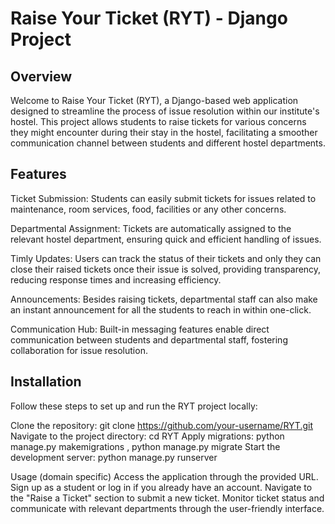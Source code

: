 # Raise Your Ticket (RYT) - Django Project

## Overview
Welcome to Raise Your Ticket (RYT), a Django-based web application designed to streamline the process of issue resolution within our institute's hostel. This project allows students to raise tickets for various concerns they might encounter during their stay in the hostel, facilitating a smoother communication channel between students and different hostel departments.

## Features
Ticket Submission: Students can easily submit tickets for issues related to maintenance, room services, food, facilities or any other concerns.

Departmental Assignment: Tickets are automatically assigned to the relevant hostel department, ensuring quick and efficient handling of issues.

Timly Updates: Users can track the status of their tickets and only they can close their raised tickets once their issue is solved, providing transparency, reducing response times and increasing efficiency.

Announcements: Besides raising tickets, departmental staff can also make an instant announcement for all the students to reach in within one-click.

Communication Hub: Built-in messaging features enable direct communication between students and departmental staff, fostering collaboration for issue resolution.

## Installation
Follow these steps to set up and run the RYT project locally:

Clone the repository: git clone https://github.com/your-username/RYT.git Navigate to the project directory: cd RYT Apply migrations: python manage.py makemigrations , python manage.py migrate Start the development server: python manage.py runserver

Usage (domain specific) Access the application through the provided URL. Sign up as a student or log in if you already have an account. Navigate to the "Raise a Ticket" section to submit a new ticket. Monitor ticket status and communicate with relevant departments through the user-friendly interface.
